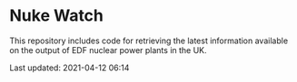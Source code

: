 # Nuke Watch

This repository includes code for retrieving the latest information available on the output of EDF nuclear power plants in the UK.

Last updated: 2021-04-12 06:14